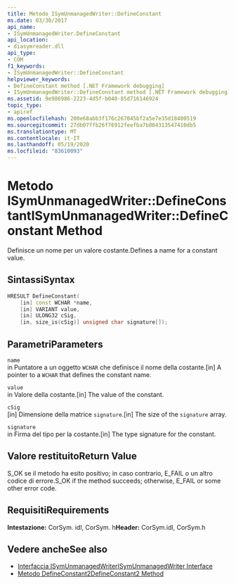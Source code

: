 ```yaml
---
title: Metodo ISymUnmanagedWriter::DefineConstant
ms.date: 03/30/2017
api_name:
- ISymUnmanagedWriter.DefineConstant
api_location:
- diasymreader.dll
api_type:
- COM
f1_keywords:
- ISymUnmanagedWriter::DefineConstant
helpviewer_keywords:
- DefineConstant method [.NET Framework debugging]
- ISymUnmanagedWriter::DefineConstant method [.NET Framework debugging]
ms.assetid: 9e986986-2223-4d5f-b040-85d716146924
topic_type:
- apiref
ms.openlocfilehash: 200e68abb3f176c267045bf2a5e7e35d18400519
ms.sourcegitcommit: 27db07ffb26f76912feefba7b884313547410db5
ms.translationtype: MT
ms.contentlocale: it-IT
ms.lasthandoff: 05/19/2020
ms.locfileid: "83610093"
---
```

# <a name="isymunmanagedwriterdefineconstant-method"></a><span data-ttu-id="6cce2-102">Metodo ISymUnmanagedWriter::DefineConstant</span><span class="sxs-lookup"><span data-stu-id="6cce2-102">ISymUnmanagedWriter::DefineConstant Method</span></span>
<span data-ttu-id="6cce2-103">Definisce un nome per un valore costante.</span><span class="sxs-lookup"><span data-stu-id="6cce2-103">Defines a name for a constant value.</span></span>  
  
## <a name="syntax"></a><span data-ttu-id="6cce2-104">Sintassi</span><span class="sxs-lookup"><span data-stu-id="6cce2-104">Syntax</span></span>  
  
```cpp  
HRESULT DefineConstant(  
    [in] const WCHAR *name,  
    [in] VARIANT value,  
    [in] ULONG32 cSig,  
    [in, size_is(cSig)] unsigned char signature[]);  
```  
  
## <a name="parameters"></a><span data-ttu-id="6cce2-105">Parametri</span><span class="sxs-lookup"><span data-stu-id="6cce2-105">Parameters</span></span>  
 `name`  
 <span data-ttu-id="6cce2-106">in Puntatore a un oggetto `WCHAR` che definisce il nome della costante.</span><span class="sxs-lookup"><span data-stu-id="6cce2-106">[in] A pointer to a `WCHAR` that defines the constant name.</span></span>  
  
 `value`  
 <span data-ttu-id="6cce2-107">in Valore della costante.</span><span class="sxs-lookup"><span data-stu-id="6cce2-107">[in] The value of the constant.</span></span>  
  
 `cSig`  
 <span data-ttu-id="6cce2-108">[in] Dimensione della matrice `signature`.</span><span class="sxs-lookup"><span data-stu-id="6cce2-108">[in] The size of the `signature` array.</span></span>  
  
 `signature`  
 <span data-ttu-id="6cce2-109">in Firma del tipo per la costante.</span><span class="sxs-lookup"><span data-stu-id="6cce2-109">[in] The type signature for the constant.</span></span>  
  
## <a name="return-value"></a><span data-ttu-id="6cce2-110">Valore restituito</span><span class="sxs-lookup"><span data-stu-id="6cce2-110">Return Value</span></span>  
 <span data-ttu-id="6cce2-111">S_OK se il metodo ha esito positivo; in caso contrario, E_FAIL o un altro codice di errore.</span><span class="sxs-lookup"><span data-stu-id="6cce2-111">S_OK if the method succeeds; otherwise, E_FAIL or some other error code.</span></span>  
  
## <a name="requirements"></a><span data-ttu-id="6cce2-112">Requisiti</span><span class="sxs-lookup"><span data-stu-id="6cce2-112">Requirements</span></span>  
 <span data-ttu-id="6cce2-113">**Intestazione:** CorSym. idl, CorSym. h</span><span class="sxs-lookup"><span data-stu-id="6cce2-113">**Header:** CorSym.idl, CorSym.h</span></span>  
  
## <a name="see-also"></a><span data-ttu-id="6cce2-114">Vedere anche</span><span class="sxs-lookup"><span data-stu-id="6cce2-114">See also</span></span>

- [<span data-ttu-id="6cce2-115">Interfaccia ISymUnmanagedWriter</span><span class="sxs-lookup"><span data-stu-id="6cce2-115">ISymUnmanagedWriter Interface</span></span>](isymunmanagedwriter-interface.md)
- [<span data-ttu-id="6cce2-116">Metodo DefineConstant2</span><span class="sxs-lookup"><span data-stu-id="6cce2-116">DefineConstant2 Method</span></span>](isymunmanagedwriter2-defineconstant2-method.md)

